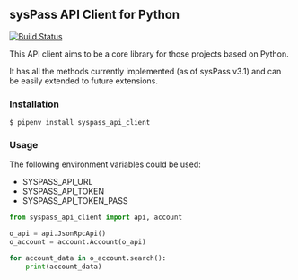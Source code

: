 ## sysPass API Client for Python

[![Build Status](https://travis-ci.org/sysPass/syspass-api-client-python.svg?branch=master)](https://travis-ci.org/sysPass/syspass-api-client-python)

This API client aims to be a core library for those projects based on Python.

It has all the methods currently implemented (as of sysPass v3.1) and can be easily extended to future extensions.

### Installation

```$ pipenv install syspass_api_client```

### Usage

The following environment variables could be used:

* SYSPASS_API_URL
* SYSPASS_API_TOKEN
* SYSPASS_API_TOKEN_PASS

```python
from syspass_api_client import api, account

o_api = api.JsonRpcApi()
o_account = account.Account(o_api)

for account_data in o_account.search():
    print(account_data)
```
